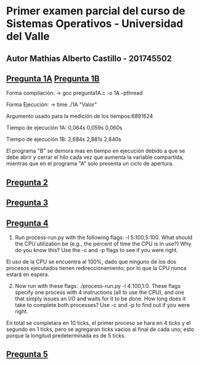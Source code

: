 # Primer examen parcial del curso de Sistemas Operativos - Universidad del Valle
## Autor Mathias Alberto Castillo - 201745502

## [Pregunta 1A](pregunta1A.c)   [Pregunta 1B](pregunta1B.c)
Forma compilación:
-> gcc pregunta1A.c -o 1A -pthread

Forma Ejecución:
-> time ./1A "Valor"

Argumento usado para la medición de los tiempos:6891624 

Tiempo de ejecución 1A: 0,064s   0,059s   0,060s

Tiempo de ejecución 1B: 2,684s   2,881s   2,840s


El programa "B" se demora mas en tiempo en ejecución debido a que se debe abrir y cerrar el hilo cada vez que aumenta la variable compartida, mientras que en el programa "A" solo presenta un ciclo de apertura. 


## [Pregunta 2](pregunta2.c)




## [Pregunta 3](pregunta3.c)




## [Pregunta 4](process-run.py)
1. Run process-run.py with the following flags: -l 5:100,5:100. What should the CPU utilization be (e.g., the percent of time the CPU is in use?) Why do you know this? Use the -c and -p flags to see if you were right.

El uso de la CPU se encuentra al 100%, dado que ninguno de los dos procesos ejecutados tienen redireccionamiento; por lo que la CPU nunca estará en espera. 


2. Now run with these flags: ./process-run.py -l 4:100,1:0. These flags specify one process with 4 instructions (all to use the CPU), and one that simply issues an I/O and waits for it to be done. How long does it take to complete both processes? Use -c and -p to find out if you were right.

En total se completara en 10 ticks, el primer proceso se hara en 4 ticks y el segundo en 1 ticks, pero se agregaran ticks vacios al final de cada uno; esto porque la longitud predeterminada es de 5 ticks. 




## [Pregunta 5](pregunta5.c)


